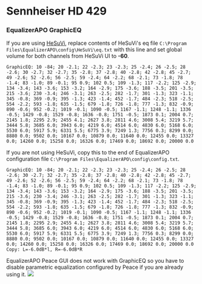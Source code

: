 # Sennheiser HD 429
### EqualizerAPO GraphicEQ
If you are using [HeSuVi](https://sourceforge.net/projects/hesuvi/), replace contents of HeSuVi's eq file `C:\Program Files\EqualizerAPO\config\HeSuVi\eq.txt` with this line and set global volume for both channels from HeSuVi UI to **-60**.
```
GraphicEQ: 10 -84; 20 -2.1; 22 -2.3; 23 -2.3; 25 -2.4; 26 -2.5; 28 -2.6; 30 -2.7; 32 -2.7; 35 -2.8; 37 -2.8; 40 -2.8; 42 -2.8; 45 -2.7; 49 -2.6; 52 -2.6; 56 -2.5; 59 -2.4; 64 -2.2; 68 -2.1; 73 -1.8; 78 -1.4; 83 -1.0; 89 -0.1; 95 0.9; 102 0.5; 109 -1.3; 117 -2.2; 125 -2.9; 134 -3.4; 143 -3.6; 153 -3.2; 164 -2.9; 175 -3.6; 188 -3.5; 201 -3.5; 215 -3.6; 230 -3.4; 246 -3.1; 263 -2.5; 282 -1.7; 301 -1.3; 323 -1.1; 345 -0.8; 369 -0.9; 395 -1.3; 423 -1.4; 452 -1.7; 484 -2.3; 518 -2.5; 554 -2.2; 593 -1.8; 635 -1.5; 679 -1.8; 726 -1.8; 777 -1.3; 832 -0.9; 890 -0.6; 952 -0.2; 1019 -0.1; 1090 -0.5; 1167 -1.1; 1248 -1.1; 1336 -0.5; 1429 -0.8; 1529 -0.8; 1636 -0.8; 1751 -0.5; 1873 0.1; 2004 0.7; 2145 1.8; 2295 2.9; 2455 4.1; 2627 3.8; 2811 4.6; 3008 5.4; 3219 5.7; 3444 5.8; 3685 6.0; 3943 6.0; 4219 6.0; 4514 6.0; 4830 6.0; 5168 6.0; 5530 6.0; 5917 5.9; 6331 5.5; 6775 3.9; 7249 1.3; 7756 0.3; 8299 0.0; 8880 0.0; 9502 0.0; 10167 0.0; 10879 0.0; 11640 0.0; 12455 0.0; 13327 0.0; 14260 0.0; 15258 0.0; 16326 0.0; 17469 0.0; 18692 0.0; 20000 0.0
```
If you are not using HeSuVi, copy this to the end of EqualizerAPO configuration file `C:\Program Files\EqualizerAPO\config\config.txt`.
```
GraphicEQ: 10 -84; 20 -2.1; 22 -2.3; 23 -2.3; 25 -2.4; 26 -2.5; 28 -2.6; 30 -2.7; 32 -2.7; 35 -2.8; 37 -2.8; 40 -2.8; 42 -2.8; 45 -2.7; 49 -2.6; 52 -2.6; 56 -2.5; 59 -2.4; 64 -2.2; 68 -2.1; 73 -1.8; 78 -1.4; 83 -1.0; 89 -0.1; 95 0.9; 102 0.5; 109 -1.3; 117 -2.2; 125 -2.9; 134 -3.4; 143 -3.6; 153 -3.2; 164 -2.9; 175 -3.6; 188 -3.5; 201 -3.5; 215 -3.6; 230 -3.4; 246 -3.1; 263 -2.5; 282 -1.7; 301 -1.3; 323 -1.1; 345 -0.8; 369 -0.9; 395 -1.3; 423 -1.4; 452 -1.7; 484 -2.3; 518 -2.5; 554 -2.2; 593 -1.8; 635 -1.5; 679 -1.8; 726 -1.8; 777 -1.3; 832 -0.9; 890 -0.6; 952 -0.2; 1019 -0.1; 1090 -0.5; 1167 -1.1; 1248 -1.1; 1336 -0.5; 1429 -0.8; 1529 -0.8; 1636 -0.8; 1751 -0.5; 1873 0.1; 2004 0.7; 2145 1.8; 2295 2.9; 2455 4.1; 2627 3.8; 2811 4.6; 3008 5.4; 3219 5.7; 3444 5.8; 3685 6.0; 3943 6.0; 4219 6.0; 4514 6.0; 4830 6.0; 5168 6.0; 5530 6.0; 5917 5.9; 6331 5.5; 6775 3.9; 7249 1.3; 7756 0.3; 8299 0.0; 8880 0.0; 9502 0.0; 10167 0.0; 10879 0.0; 11640 0.0; 12455 0.0; 13327 0.0; 14260 0.0; 15258 0.0; 16326 0.0; 17469 0.0; 18692 0.0; 20000 0.0
Copy: L=-6.0dB*l, R=-6.0dB*R
```
EqualizerAPO Peace GUI does not work with GraphicEQ so you have to disable parametric equalization configured by Peace if you are already using it.
![](https://raw.githubusercontent.com/jaakkopasanen/AutoEq/master/results/Innerfidelity%202017/headphoncecom/onear/Sennheiser%20HD%20429/Sennheiser%20HD%20429.png)
